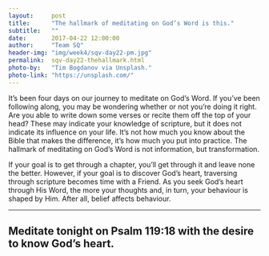 ```yaml
---
layout:     post
title:      "The hallmark of meditating on God’s Word is this."
subtitle:   ""
date:       2017-04-22 12:00:00
author:     "Team SQ"
header-img: "img/week4/sqv-day22-pm.jpg"
permalink:  sqv-day22-thehallmark.html
photo-by:   "Tim Bogdanov via Unsplash."
photo-link: "https://unsplash.com/"
---
```


<p>It’s been four days on our journey to meditate on God’s Word. If you’ve been following along, you may be wondering whether or not you’re doing it right. Are you able to write down some verses or recite them off the top of your head? These may indicate your knowledge of scripture, but it does not indicate its influence on your life. It’s not how much you know about the Bible that makes the difference, it’s how much you put into practice. The hallmark of meditating on God’s Word is not information, but transformation.</p>

<p>If your goal is to get through a chapter, you’ll get through it and leave none the better. However, if your goal is to discover God’s heart, traversing through scripture becomes time with a Friend. As you seek God’s heart through His Word, the more your thoughts and, in turn, your behaviour is shaped by Him. After all, belief affects behaviour.</p>

<hr>

<h2 class="section-heading">Meditate tonight on Psalm 119:18 with the desire to know God’s heart.</h2>
